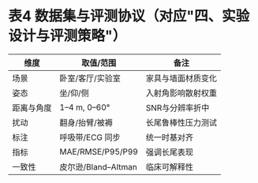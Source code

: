 # 表4 数据集与评测协议（对应"四、实验设计与评测策略"）

| 维度 | 取值/范围 | 备注 |
|---|---|---|
| 场景 | 卧室/客厅/实验室 | 家具与墙面材质变化 |
| 姿态 | 坐/仰/侧 | 入射角影响散射权重 |
| 距离与角度 | 1–4 m, 0–60° | SNR与分辨率折中 |
| 扰动 | 翻身/抬臂/被褥 | 长尾鲁棒性压力测试 |
| 标注 | 呼吸带/ECG 同步 | 统一时基对齐 |
| 指标 | MAE/RMSE/P95/P99 | 强调长尾表现 |
| 一致性 | 皮尔逊/Bland–Altman | 临床可解释性 |